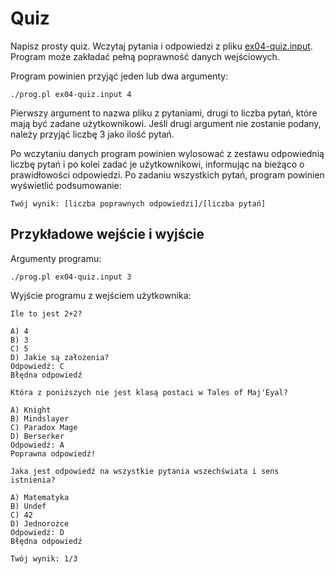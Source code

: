 # Quiz
Napisz prosty quiz. Wczytaj pytania i odpowiedzi z pliku
[ex04-quiz.input](https://github.com/slimakuj/perl/blob/master/class03/exercises/ex04-quiz.input).
Program może zakładać pełną poprawność danych wejściowych.

Program powinien przyjąć jeden lub dwa argumenty:
```
./prog.pl ex04-quiz.input 4
```
Pierwszy argument to nazwa pliku z pytaniami, drugi to liczba pytań, które
mają być zadane użytkownikowi. Jeśli drugi argument nie zostanie podany,
należy przyjąć liczbę 3 jako ilość pytań.

Po wczytaniu danych program powinien wylosować z zestawu odpowiednią liczbę
pytań i po kolei zadać je użytkownikowi, informując na bieżąco o prawidłowości
odpowiedzi. Po zadaniu wszystkich pytań, program powinien wyświetlić
podsumowanie:
```
Twój wynik: [liczba poprawnych odpowiedzi]/[liczba pytań]
```

## Przykładowe wejście i wyjście
Argumenty programu:
```
./prog.pl ex04-quiz.input 3
```
Wyjście programu z wejściem użytkownika:
```
Ile to jest 2+2?

A) 4
B) 3
C) 5
D) Jakie są założenia?
Odpowiedź: C
Błędna odpowiedź

Która z poniższych nie jest klasą postaci w Tales of Maj'Eyal?

A) Knight
B) Mindslayer
C) Paradox Mage
D) Berserker
Odpowiedź: A
Poprawna odpowiedź!

Jaka jest odpowiedź na wszystkie pytania wszechświata i sens istnienia?

A) Matematyka
B) Undef
C) 42
D) Jednorożce
Odpowiedź: D
Błędna odpowiedź

Twój wynik: 1/3
```
